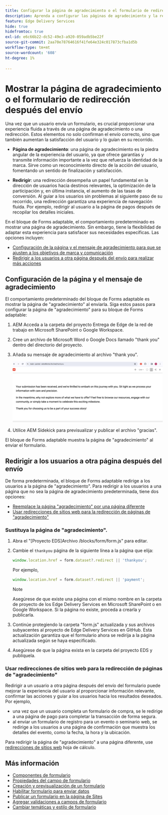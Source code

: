 ```yaml
---
title: Configurar la página de agradecimiento o el formulario de redirección después del envío
description: Aprenda a configurar las páginas de agradecimiento y la redirección del bloque de Forms para optimizar la experiencia del usuario y optimizar sus recorridos.
feature: Edge Delivery Services
hide: true
hidefromtoc: true
exl-id: e6c66b22-dc52-49e3-a920-059adb5be22f
source-git-commit: 2aa70e78764616f41fe64e324c017873cfba1d5b
workflow-type: tm+mt
source-wordcount: '608'
ht-degree: 1%

---
```


# Mostrar la página de agradecimiento o el formulario de redirección después del envío

Una vez que un usuario envía un formulario, es crucial proporcionar una experiencia fluida a través de una página de agradecimiento o una redirección. Estos elementos no solo confirman el envío correcto, sino que también aumentan la satisfacción del usuario y lo guían en su recorrido.

* **Página de agradecimiento**: una página de agradecimiento es la piedra angular de la experiencia del usuario, ya que ofrece garantías y transmite información importante a la vez que refuerza la identidad de la marca. Sirve como un reconocimiento directo de la acción del usuario, fomentando un sentido de finalización y satisfacción.

* **Redirigir**: una redirección desempeña un papel fundamental en la dirección de usuarios hacia destinos relevantes, la optimización de la participación y, en última instancia, el aumento de las tasas de conversión. Al guiar a los usuarios sin problemas al siguiente paso de su recorrido, una redirección garantiza una experiencia de navegación fluida. Por ejemplo, redirigir al usuario a la página de pagos después de recopilar los detalles iniciales.

En el bloque de Forms adaptable, el comportamiento predeterminado es mostrar una página de agradecimiento. Sin embargo, tiene la flexibilidad de adaptar esta experiencia para satisfacer sus necesidades específicas. Las opciones incluyen:

* [Configuración de la página y el mensaje de agradecimiento para que se ajusten a los objetivos de marca y comunicación](#configuring-the-thank-you-page-and-message)
* [Redirigir a los usuarios a otra página después del envío para realizar más acciones](#redirect-users-to-another-page-post-submission)

## Configuración de la página y el mensaje de agradecimiento

El comportamiento predeterminado del bloque de Forms adaptable es mostrar la página de &quot;agradecimiento&quot; al enviarla. Siga estos pasos para configurar la página de &quot;agradecimiento&quot; para su bloque de Forms adaptable:

1. AEM Acceda a la carpeta del proyecto Entrega de Edge de la red de trabajo en Microsoft SharePoint o Google Workspace.
1. Cree un archivo de Microsoft Word o Google Docs llamado &quot;thank you&quot; dentro del directorio del proyecto.
1. Añada su mensaje de agradecimiento al archivo &quot;thank you&quot;. </br>

   ![Ejemplo de página de agradecimiento](/help/edge/assets/sample-thankyou-page.png)

1. Utilice AEM Sidekick para previsualizar y publicar el archivo &quot;gracias&quot;.

El bloque de Forms adaptable muestra la página de &quot;agradecimiento&quot; al enviar el formulario.

## Redirigir a los usuarios a otra página después del envío

De forma predeterminada, el bloque de Forms adaptable redirige a los usuarios a la página de &quot;agradecimiento&quot;. Para redirigir a los usuarios a una página que no sea la página de agradecimiento predeterminada, tiene dos opciones:

* [Reemplace la página &quot;agradecimiento&quot; por una página diferente](#replace-the-existing-thankyou-page)
* [Usar redirecciones de sitios web para la redirección de páginas de &quot;agradecimiento&quot;](#use-website-redirects-for-thankyou-page-redirection)

### Sustituya la página de &quot;agradecimiento&quot;.

1. Abra el &quot;[Proyecto EDS]Archivo /blocks/form/form.js&quot; para editar.
1. Cambie el `thankyou` página de la siguiente línea a la página que elija:

   ```JavaScript
   window.location.href = form.dataset?.redirect || 'thankyou';
   ```

   Por ejemplo,

   ```JavaScript
   window.location.href = form.dataset?.redirect || 'payment';
   ```

   >[!NOTE]
   >
   > Asegúrese de que existe una página con el mismo nombre en la carpeta de proyecto de los Edge Delivery Services en Microsoft SharePoint o en Google Workspace. Si la página no existe, proceda a crearla y publicarla.

1. Continúe protegiendo la carpeta &quot;form.js&quot; actualizada y sus archivos subyacentes al proyecto de Edge Delivery Services en GitHub. Esta actualización garantiza que el formulario ahora se redirija a la página actualizada según se haya especificado.

1. Asegúrese de que la página exista en la carpeta del proyecto EDS y publíquela.


### Usar redirecciones de sitios web para la redirección de páginas de &quot;agradecimiento&quot;

Redirigir a un usuario a otra página después del envío del formulario puede mejorar la experiencia del usuario al proporcionar información relevante, confirmar las acciones y guiar a los usuarios hacia los resultados deseados. Por ejemplo,

* una vez que un usuario completa un formulario de compra, se le redirige a una página de pago para completar la transacción de forma segura.
* al enviar un formulario de registro para un evento o seminario web, se redirige a los usuarios a una página de confirmación que muestra los detalles del evento, como la fecha, la hora y la ubicación.

Para redirigir la página de &quot;agradecimiento&quot; a una página diferente, use [redirecciones de sitios web](https://www.aem.live/docs/redirects) hoja de cálculo.


## Más información

* [Componentes de formulario](/help/edge/docs/forms/form-components.md)
* [Propiedades del campo de formulario](/help/edge/docs/forms/eds-form-field-properties)
* [Creación y previsualización de un formulario](/help/edge/docs/forms/create-forms.md)
* [Habilitar formulario para enviar datos](/help/edge/docs/forms/submit-forms.md)
* [Publicar un formulario en la página de Sites](/help/edge/docs/forms/publish-forms.md)
* [Agregar validaciones a campos de formulario](/help/edge/docs/forms/validate-forms.md)
* [Cambiar temáticas y estilo de formulario](/help/edge/docs/forms/style-theme-forms.md)
